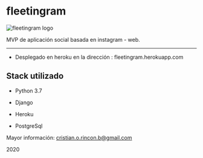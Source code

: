 # fleetingram

  
  
  ![fleetingram logo](http://fleetingram.herokuapp.com/static/img/instagram.png)

MVP de aplicación social basada en instagram - web.

---

- Desplegado en heroku en la dirección : fleetingram.herokuapp.com

  
  

## Stack utilizado


- Python 3.7

- Django

- Heroku

- PostgreSql

  
  

Mayor información: cristian.o.rincon.b@gmail.com

2020
